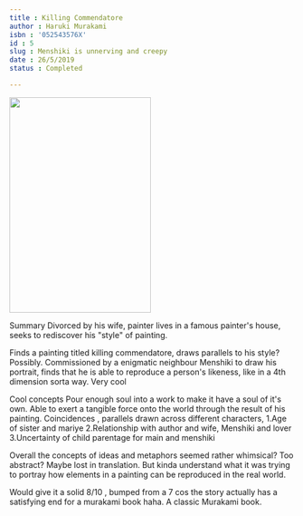 ```yaml
---
title : Killing Commendatore
author : Haruki Murakami 
isbn : '052543576X'
id : 5
slug : Menshiki is unnerving and creepy
date : 26/5/2019
status : Completed

---
```


<img src="https://cdn2.penguin.com.au/covers/original/9781784707330.jpg" height=380px width=250px>



Summary
Divorced by his wife, painter lives in a famous painter's house, seeks to rediscover his "style" of painting.

Finds a painting titled killing commendatore, draws parallels to his style? Possibly. Commissioned by a enigmatic neighbour Menshiki to draw his portrait, finds that he is able to reproduce a person's likeness, like in a 4th dimension sorta way. Very cool

Cool concepts 
Pour enough soul into a work to make it have a soul of it's own. Able to exert a tangible force onto the world through the result of his painting.
Coincidences , parallels drawn across different characters,
1.Age of sister and mariye
2.Relationship with author and wife, Menshiki and lover
3.Uncertainty of child parentage for main and menshiki

Overall the concepts of ideas and metaphors seemed rather whimsical? Too abstract? Maybe lost in translation. But kinda understand what it was trying to portray how elements in a painting can be reproduced in the real world.

Would give it a solid 8/10 , bumped from a 7 cos the story actually has a satisfying end for a murakami book haha. A classic Murakami book. 